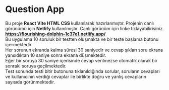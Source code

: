# Question App
Bu proje <strong> React  Vite HTML CSS </strong> kullanılarak hazırlanmıştır. Projenin canlı görünümü için <strong> Netlify </strong> kullanılmıştır. Canlı görünüm için linke tıklayabilirisiniz.
<br>
<strong>https://flourishing-dolphin-1c37e1.netlify.app/ </strong>
<br>
Bu uygulama 10 soruluk bir testten oluşmakta ve bir teste başlama butonu içermektedir.
<br>
Her sorunun ekranda kalma süresi 30 saniyedir ve cevap şıkları soru ekrana yansıdıktan 10 saniye sonra ekrana düşmektedir.
<br>
Eğer bir soruya 30 saniye içerisinde cevap verilmezse otomatik olarak bir sonraki soruya geçilmektedir.
<br>
Test sonunda testi bitir butonuna tıklanıldığında sorular, soruların cevapları ve kullanıcının verdiği cevaplar ile birlikte doğru ve yanlış cevapların sayısıda görünmektedir.
